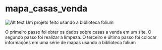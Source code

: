 # mapa_casas_venda
![Alt text](https://blog.kakaocdn.net/dn/b9KNqM/btqI6MFHvME/EtwKwLSdBvqIukXuaUHCbK/img.png)
Um projeto feito usando a biblioteca folium

O primeiro passo foi obter os dados sobre casas a venda em um site.
O segundo passo foi realizar a limpeza.
O terceiro e último passo foi colocar informações em uma série de mapas usando a biblioteca folium
